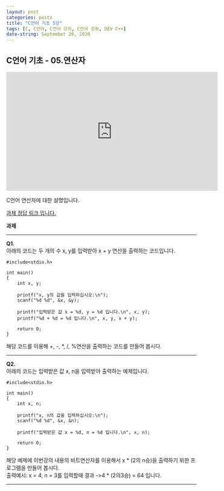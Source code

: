 ```yaml
---
layout: post
categories: posts
title: "C언어 기초 5강"
tags: [C, C언어, C언어 강의, C언어 강좌, DEV C++]
date-string: Septembet 20, 2020
---
```


## C언어 기초 - 05.연산자

<center>
<iframe width="560" height="315" src="https://www.youtube.com/embed/8ApZesJwCbs" frameborder="0" allow="accelerometer; autoplay; clipboard-write; encrypted-media; gyroscope; picture-in-picture" allowfullscreen></iframe>
</center>

C언어 연산자에 대한 설명입니다.

[<u>과제 정답 링크 입니다.</u>](https://github.com/highwindl/homework/tree/master/C%EC%96%B8%EC%96%B4%20%EA%B8%B0%EC%B4%88%205%EA%B0%95)

**과제**
<hr/>

**Q1.**  
아래의 코드는 두 개의 수 x, y를 입력받아 x + y 연산을 출력하는 코드입니다.  

	#include<stdio.h>

	int main()
	{
		int x, y;

		printf("x, y의 값을 입력하십시오:\n");
		scanf("%d %d", &x, &y);

		printf("입력받은 값 x = %d, y = %d 입니다.\n", x, y);
		printf("%d + %d = %d 입니다.\n", x, y, x + y);

		return 0;
	}
해당 코드를 이용해 +, -, *, /, %연산을 출력하는 코드를 만들어 봅시다.

<hr/>

**Q2.**  
아래의 코드는 입력받은 값 x, n을 입력받아 출력하는 예제입니다.

	#include<stdio.h>

	int main()
	{
		int x, n;

		printf("x, n의 값을 입력하십시오:\n");
		scanf("%d %d", &x, &n);

		printf("입력받은 값 x = %d, n = %d 입니다.\n", x, n);

		return 0;
	}


해당 예제에 이번강의 내용의 비트연산자를 이용해서 x * (2의 n승)을 출력하기 위한 프로그램을 만들어 봅시다.   
출력예시: x = 4, n = 3를 입력할때 결과
->4 * (2의3승) = 64 입니다.
<hr/>



